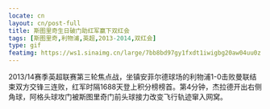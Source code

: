 ```yaml
---
locate: cn
layout: cn/post-full
title: 斯图里奇生日破门助红军赢下双红会
tags: [斯图里奇,利物浦,英超,2013-2014,双红会]
type: gif
featimg: https://ws1.sinaimg.cn/large/7bb8bd97gy1fxdt1iwigbg20aw04uu0z.gif
---
```


2013/14赛季英超联赛第三轮焦点战，坐镇安菲尔德球场的利物浦1-0击败曼联结束双方交锋三连败，红军时隔1688天登上积分榜榜首。第4分钟，杰拉德开出右侧角球，阿格头球攻门被斯图里奇门前头球接力改变飞行轨迹窜入网窝。